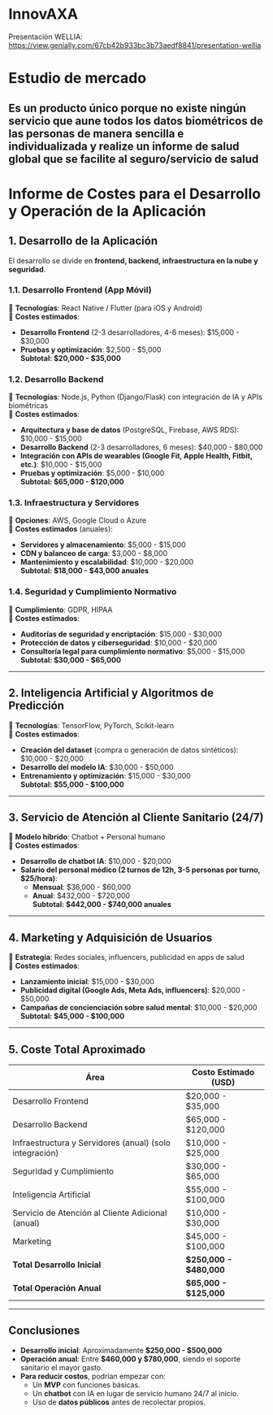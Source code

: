 # InnovAXA

Presentación WELLIA: https://view.genially.com/67cb42b933bc3b73aedf8841/presentation-wellia

# **Estudio de mercado**
Es un producto único porque no existe ningún servicio que aune todos los datos biométricos de las personas de manera sencilla e individualizada y realize un informe de salud global que se facilite al seguro/servicio de salud
---

# **Informe de Costes para el Desarrollo y Operación de la Aplicación**  

## **1. Desarrollo de la Aplicación**  
El desarrollo se divide en **frontend, backend, infraestructura en la nube y seguridad**.  

### **1.1. Desarrollo Frontend (App Móvil)** 
📌 **Tecnologías**: React Native / Flutter (para iOS y Android)  
📌 **Costes estimados**:   
- **Desarrollo Frontend** (2-3 desarrolladores, 4-6 meses): $15,000 - $30,000  
- **Pruebas y optimización**: $2,500 - $5,000  
**Subtotal: $20,000 - $35,000**  

### **1.2. Desarrollo Backend**  
📌 **Tecnologías**: Node.js, Python (Django/Flask) con integración de IA y APIs biométricas  
📌 **Costes estimados**:  
- **Arquitectura y base de datos** (PostgreSQL, Firebase, AWS RDS): $10,000 - $15,000  
- **Desarrollo Backend** (2-3 desarrolladores, 6 meses): $40,000 - $80,000  
- **Integración con APIs de wearables (Google Fit, Apple Health, Fitbit, etc.)**: $10,000 - $15,000  
- **Pruebas y optimización**: $5,000 - $10,000  
**Subtotal: $65,000 - $120,000**  

### **1.3. Infraestructura y Servidores**  
📌 **Opciones**: AWS, Google Cloud o Azure  
📌 **Costes estimados** (anuales):  
- **Servidores y almacenamiento**: $5,000 - $15,000  
- **CDN y balanceo de carga**: $3,000 - $8,000  
- **Mantenimiento y escalabilidad**: $10,000 - $20,000  
**Subtotal: $18,000 - $43,000 anuales**  

### **1.4. Seguridad y Cumplimiento Normativo**  
📌 **Cumplimiento**: GDPR, HIPAA  
📌 **Costes estimados**:  
- **Auditorías de seguridad y encriptación**: $15,000 - $30,000  
- **Protección de datos y ciberseguridad**: $10,000 - $20,000  
- **Consultoría legal para cumplimiento normativo**: $5,000 - $15,000  
**Subtotal: $30,000 - $65,000**  

---

## **2. Inteligencia Artificial y Algoritmos de Predicción**  
📌 **Tecnologías**: TensorFlow, PyTorch, Scikit-learn  
📌 **Costes estimados**:  
- **Creación del dataset** (compra o generación de datos sintéticos): $10,000 - $20,000  
- **Desarrollo del modelo IA**: $30,000 - $50,000  
- **Entrenamiento y optimización**: $15,000 - $30,000  
**Subtotal: $55,000 - $100,000**  

---

## **3. Servicio de Atención al Cliente Sanitario (24/7)**  
📌 **Modelo híbrido**: Chatbot + Personal humano  
📌 **Costes estimados**:  
- **Desarrollo de chatbot IA**: $10,000 - $20,000  
- **Salario del personal médico (2 turnos de 12h, 3-5 personas por turno, $25/hora)**:  
  - **Mensual**: $36,000 - $60,000  
  - **Anual**: $432,000 - $720,000  
**Subtotal: $442,000 - $740,000 anuales**  

---

## **4. Marketing y Adquisición de Usuarios**  

📌 **Estrategia**: Redes sociales, influencers, publicidad en apps de salud  
📌 **Costes estimados**:  
- **Lanzamiento inicial**: $15,000 - $30,000  
- **Publicidad digital (Google Ads, Meta Ads, influencers)**: $20,000 - $50,000  
- **Campañas de concienciación sobre salud mental**: $10,000 - $20,000  
**Subtotal: $45,000 - $100,000**  

---

## **5. Coste Total Aproximado**  

| **Área** | **Costo Estimado (USD)** |
|----------|------------------|
| Desarrollo Frontend | $20,000 - $35,000 |
| Desarrollo Backend | $65,000 - $120,000 |
| Infraestructura y Servidores (anual) (solo integración) |	$10,000 - $25,000 |
| Seguridad y Cumplimiento | $30,000 - $65,000 |
| Inteligencia Artificial | $55,000 - $100,000 |
| Servicio de Atención al Cliente Adicional (anual) | $10,000 - $30,000 |
| Marketing | $45,000 - $100,000 |
| **Total Desarrollo Inicial** | **$250,000 - $480,000** |
| **Total Operación Anual** | **$65,000 - $125,000** |

---

## **Conclusiones**  
- **Desarrollo inicial**: Aproximadamente **$250,000 - $500,000**  
- **Operación anual**: Entre **$460,000 y $780,000**, siendo el soporte sanitario el mayor gasto.  
- **Para reducir costos**, podrían empezar con:  
  - Un **MVP** con funciones básicas.  
  - Un **chatbot** con IA en lugar de servicio humano 24/7 al inicio.  
  - Uso de **datos públicos** antes de recolectar propios.  
